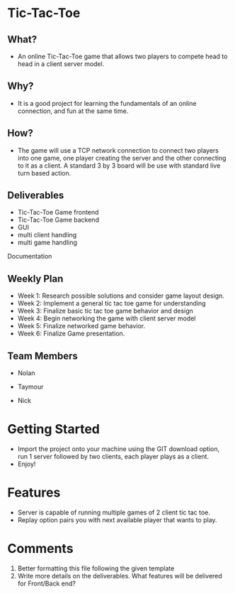 # Tic-Tac-Toe

## What?

* An online Tic-Tac-Toe game that allows two players to compete head to head in a client server model.

## Why?

* It is a good project for learning the fundamentals of an online connection, and fun at the same time.

## How?

* The game will use a TCP network connection to connect two players into one game, one player creating the server and the other connecting to it as a client. A standard 3 by 3 board will be use with standard live turn based action.

## Deliverables

* Tic-Tac-Toe Game frontend
* Tic-Tac-Toe Game backend
* GUI
* multi client handling
* multi game handling

Documentation

## Weekly Plan

* Week 1: Research possible solutions and consider game layout design.
* Week 2: Implement a general tic tac toe game for understanding
* Week 3: Finalize basic tic tac toe game behavior and design
* Week 4: Begin networking the game with client server model
* Week 5: Finalize networked game behavior.
* Week 6: Finalize Game presentation.

## Team Members

* Nolan

* Taymour

* Nick

# Getting Started

* Import the project onto your machine using the GIT download option, run 1 server followed by two clients, each player plays as a client.
* Enjoy!

# Features

* Server is capable of running multiple games of 2 client tic tac toe.
* Replay option pairs you with next available player that wants to play.


# Comments
1. Better formatting this file following the given template
2. Write more details on the deliverables. What features will be delivered for Front/Back end?
